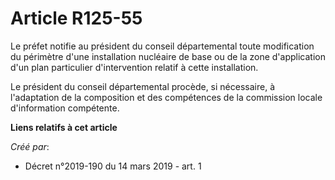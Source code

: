 # Article R125-55

Le préfet notifie au président du conseil départemental toute modification du périmètre d'une installation nucléaire de base
ou de la zone d'application d'un plan particulier d'intervention relatif à cette installation.

Le président du conseil départemental procède, si nécessaire, à l'adaptation de la composition et des compétences de la
commission locale d'information compétente.

**Liens relatifs à cet article**

_Créé par_:

  - Décret n°2019-190 du 14 mars 2019 - art. 1
